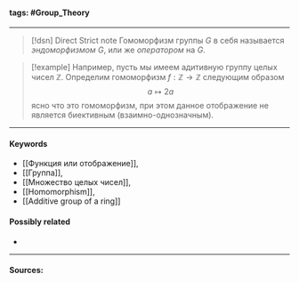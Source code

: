#### tags: #Group_Theory 
***
>[!dsn] Direct Strict note
>Гомоморфизм группы $G$ в себя называется *эндоморфизмом* $G$, или же *оператором* на $G$.


>[!example] 
>Например, пусть мы имеем адитивную группу целых чисел $\mathbb{Z}$. Определим гомоморфизм $f:\mathbb{Z}\to\mathbb{Z}$ следующим образом $$a\mapsto 2a$$ ясно что это гомоморфизм, при этом данное отображение не является биективным (взаимно-однозначным).
***
#### Keywords
- [[Функция или отображение]],
- [[Группа]],
- [[Множество целых чисел]],
- [[Homomorphism]],
- [[Additive group of a ring]]
#### Possibly related
- 
***
#### Sources: